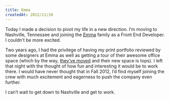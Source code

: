 ```yaml
---
title: Emma
createdAt: 2012/11/10
---
```

Today I made a decision to pivot my life in a new direction. I’m moving to Nashville, Tennessee and joining the [Emma](http://myemma.com/) family as a Front End Developer. I couldn’t be more excited.

Two years ago, I had the privilege of having my print portfolio reviewed by some designers at Emma as well as getting a tour of their awesome office space (which by the way, [they’ve moved](https://maps.google.com/maps?q=9+Lea+Avenue,+Nashville,+TN&hl=en&hnear=9+Lea+Ave,+Nashville,+Tennessee+37210&gl=us&t=h&z=16) and their new space is tops). I left that night with the thought of how fun and interesting it would be to work there. I would have never thought that in Fall 2012, I’d find myself joining the crew with much excitement and eagerness to push the company even further.

I can’t wait to get down to Nashville and get to work.
